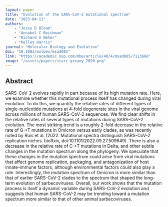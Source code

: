 ```yaml
---
layout: paper
title: "Evolution of the SARS-CoV-2 mutational spectrum"
date: "2023-04-11"
authors: 
    - "Jesse D Bloom"
    - "Annabel C Beichman"
    - "Richard A Neher"
    - "Kelley Harris"
journal: "Molecular Biology and Evolution"
doi: "10.1093/molbev/msad085"
link: "https://academic.oup.com/mbe/article/40/4/msad085/7113660"
image: "/assets/papers/starr_greany_2020.png"
---
```


## Abstract

SARS-CoV-2 evolves rapidly in part because of its high mutation rate. Here, we examine whether this mutational process itself has changed during viral evolution. To do this, we quantify the relative rates of different types of single-nucleotide mutations at 4-fold degenerate sites in the viral genome across millions of human SARS-CoV-2 sequences. We find clear shifts in the relative rates of several types of mutations during SARS-CoV-2 evolution. The most striking trend is a roughly 2-fold decrease in the relative rate of G→T mutations in Omicron versus early clades, as was recently noted by Ruis et al. (2022. Mutational spectra distinguish SARS-CoV-2 replication niches. bioRxiv, doi:10.1101/2022.09.27.509649). There is also a decrease in the relative rate of C→T mutations in Delta, and other subtle changes in the mutation spectrum along the phylogeny. We speculate that these changes in the mutation spectrum could arise from viral mutations that affect genome replication, packaging, and antagonization of host innate-immune factors, although environmental factors could also play a role. Interestingly, the mutation spectrum of Omicron is more similar than that of earlier SARS-CoV-2 clades to the spectrum that shaped the long-term evolution of sarbecoviruses. Overall, our work shows that the mutation process is itself a dynamic variable during SARS-CoV-2 evolution and suggests that human SARS-CoV-2 may be trending toward a mutation spectrum more similar to that of other animal sarbecoviruses.
